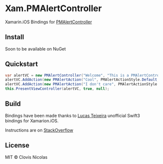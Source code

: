 # Xam.PMAlertController
Xamarin.iOS Bindings for [PMAlertController](https://github.com/Codeido/PMAlertController)

## Install
Soon to be available on NuGet

## Quickstart
```csharp
var alertVC = new PMAlertController("Welcome", "This is a PMAlertController", UIImage.FromBundle("home"), PMAlertControllerStyle.Walkthrough);
alertVC.AddAction(new PMAlertAction("Cool", PMAlertActionStyle.Default, null));
alertVC.AddAction(new PMAlertAction("I don't care", PMAlertActionStyle.Cancel, null));
this.PresentViewController(alertVC, true, null);  
```

## Build

Bindings have been made thanks to [Lucas Teixeira](https://github.com/Flash3001) unofficial Swift3 bindings for Xamarion.iOS.

Instructions are on [StackOverflow](http://stackoverflow.com/documentation/xamarin.ios/6091/binding-swift-libraries)

## License
MIT © Clovis Nicolas
